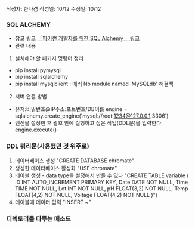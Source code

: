 작성자: 한나겸
작성일: 10/12
수정일: 10/12

### SQL ALCHEMY
- 참고 링크 <a href="https://soogoonsoogoonpythonists.github.io/sqlalchemy-for-pythonist/tutorial/">「파이썬 개발자를 위한 SQL Alchemy」 링크</a>
- 관련 내용
1. 설치해야 할 패키지 명령어 정리
- pip install pymysql
- pip install sqlalchemy
- pip install mysqlclient : 에러 No module named 'MySQLdb' 해결책
2. 서버 연결 방법
- 유저:비밀번호@IP주소:포트번호/DB이름
engine = sqlalchemy.create_engine('mysql://root:1234@127.0.0.1:3306')
- 엔진을 설정한 후 괄호 안에 실행하고 싶은 작업(DDL문)을 입력한다
engine.execute()

### DDL 쿼리문(사용했던 것 위주로)
1. 데이터베이스 생성
"CREATE DATABASE chromate"
2. 생성한 데이터베이스 활성화
"USE chromate"
3. 테이블 생성 - data type을 설정해서 만들 수 있다
"CREATE TABLE variable ( ID INT AUTO_INCREMENT PRIMARY KEY, Date DATE NOT NULL, Time TIME NOT NULL, Lot INT NOT NULL, pH FLOAT(3,2) NOT NULL, Temp FLOAT(4,2) NOT NULL, Voltage FLOAT(4,2) NOT NULL )")
4. 테이블에 데이터 입력
"INSERT ~"

### 디렉토리를 다루는 메소드
